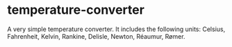 # temperature-converter
A very simple temperature converter. It includes the following units: Celsius, Fahrenheit, Kelvin, Rankine, Delisle, Newton, Réaumur, Rømer.
